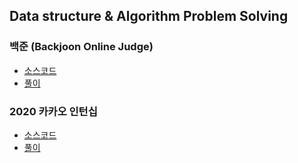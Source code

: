 ## Data structure & Algorithm Problem Solving

### 백준 (Backjoon Online Judge)
* [소스코드](https://github.com/jiwoo-kimm/problem-solving/tree/main/Baekjoon%20Online%20Judge)
* [풀이](https://velog.io/@jwkim/series/%EB%B0%B1%EC%A4%80-%EC%95%8C%EA%B3%A0%EB%A6%AC%EC%A6%98-%ED%92%80%EC%9D%B4)

### 2020 카카오 인턴십
* [소스코드](https://github.com/jiwoo-kimm/problem-solving/tree/main/2020%20Kakao%20Internship)
* [풀이](https://velog.io/@jwkim/series/%EC%BD%94%EB%94%A9%ED%85%8C%EC%8A%A4%ED%8A%B8-%EA%B8%B0%EC%B6%9C-%ED%92%80%EC%9D%B4)
